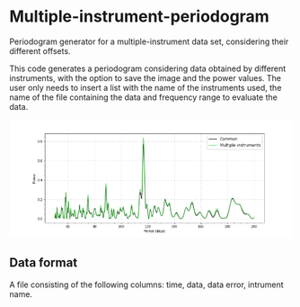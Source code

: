 # Multiple-instrument-periodogram
Periodogram generator for a multiple-instrument data set, considering their different offsets.

This code generates a periodogram considering data obtained by different instruments, with the option to save the image and 
the power values.
The user only needs to insert a list with the name of the instruments used, the name of the file containing the data 
and frequency range to evaluate the data. 

  ![](70Vir_combined.png)

## Data format
A file consisting of the following columns: time, data, data error, intrument name.
